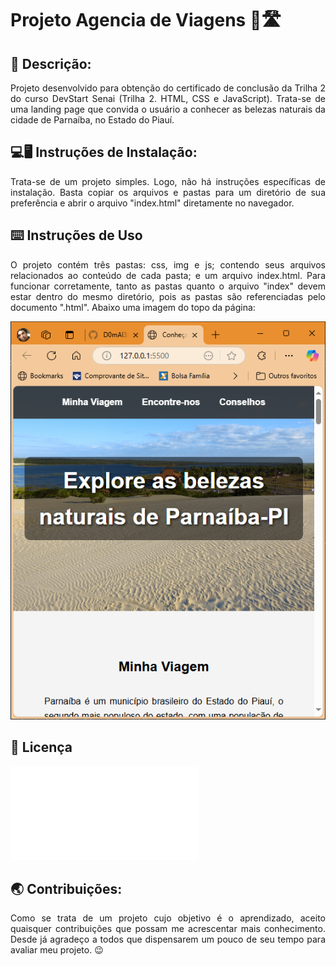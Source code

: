 # Projeto Agencia de Viagens 🧳🛣️

## 💬 Descrição:
<p align="justify">
Projeto desenvolvido para obtenção do certificado de conclusão da Trilha 2 do curso DevStart Senai (Trilha 2. HTML, CSS e JavaScript). Trata-se de uma landing page que convida o usuário a conhecer as belezas naturais da cidade de Parnaíba, no Estado do Piauí.
</p>

## 💻🖥️ Instruções de Instalação:

<p align="justify">
Trata-se de um projeto simples. Logo, não há instruções específicas de instalação. Basta copiar os arquivos e pastas para um diretório de sua preferência e abrir o arquivo "index.html" diretamente no navegador.
</p>

## ⌨️ Instruções de Uso

<p align="justify">
O projeto contém três pastas: css, img e js; contendo seus arquivos relacionados ao conteúdo de cada pasta; e um arquivo index.html. Para funcionar corretamente, tanto as pastas quanto o arquivo "index" devem estar dentro do mesmo diretório, pois as pastas são referenciadas pelo documento ".html". Abaixo uma imagem do topo da página:
</p>

![Topo da Landing Page](./image.png)

## 📃 Licença

![MIT](./licence.md)

## 🌏 Contribuições:

<p align="justify">
Como se trata de um projeto cujo objetivo é o aprendizado, aceito quaisquer contribuições que possam me acrescentar mais conhecimento. Desde já agradeço a todos que dispensarem um pouco de seu tempo para avaliar meu projeto. 😉
</p>
